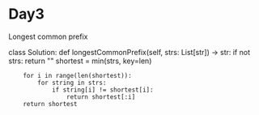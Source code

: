 # Day3
Longest common prefix

class Solution:
    def longestCommonPrefix(self, strs: List[str]) -> str:
        if not strs: 
            return ""
        shortest = min(strs, key=len)
        
        for i in range(len(shortest)):
            for string in strs:
                if string[i] != shortest[i]:
                    return shortest[:i]
        return shortest
